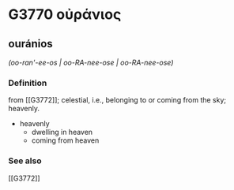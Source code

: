 # G3770 οὐράνιος

## ouránios

_(oo-ran'-ee-os | oo-RA-nee-ose | oo-RA-nee-ose)_

### Definition

from [[G3772]]; celestial, i.e., belonging to or coming from the sky; heavenly.

- heavenly
  - dwelling in heaven
  - coming from heaven

### See also

[[G3772]]


